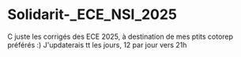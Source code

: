 # Solidarit-_ECE_NSI_2025
C juste les corrigés des ECE 2025, à destination de mes ptits cotorep préférés :)
J'updaterais tt les jours, 12 par jour vers 21h
